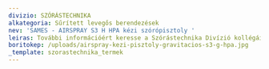 ```yaml
---
divizio: SZÓRÁSTECHNIKA
alkategoria: Sűrített levegős berendezések
nev: 'SAMES - AIRSPRAY S3 H HPA kézi szórópisztoly '
leiras: További információért keresse a Szórástechnika Divízió kollégáit
boritokep: /uploads/airspray-kezi-pisztoly-gravitacios-s3-g-hpa.jpg
_template: szorastechnika_termek
---
```


